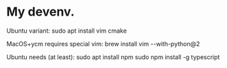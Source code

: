 # My devenv.

Ubuntu variant:
sudo apt install vim cmake

MacOS+ycm requires special vim:
brew install vim --with-python@2

Ubuntu needs (at least):
sudo apt install npm
sudo npm install -g typescript
